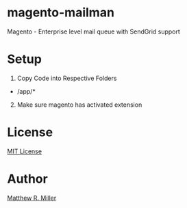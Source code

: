 # magento-mailman
Magento - Enterprise level mail queue with SendGrid support

# Setup
1) Copy Code into Respective Folders

 - /app/*

2) Make sure magento has activated extension

# License
[MIT License](LICENSE)

# Author
[Matthew R. Miller](https://github.com/mattrmiller)
